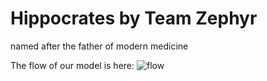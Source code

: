 # Hippocrates by Team Zephyr
named after the father of modern medicine

The flow of our model is here:
![flow](https://user-images.githubusercontent.com/80756651/226812465-7e734ff8-50f2-4932-9529-ace894491420.png)
